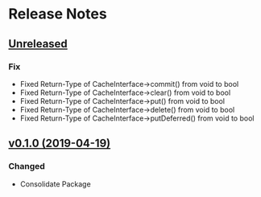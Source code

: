 # Release Notes

## [Unreleased](https://github.com/ixocreate/cache/compare/0.1.0...develop)

### Fix
- Fixed Return-Type of CacheInterface->commit() from void to bool
- Fixed Return-Type of CacheInterface->clear() from void to bool
- Fixed Return-Type of CacheInterface->put() from void to bool
- Fixed Return-Type of CacheInterface->delete() from void to bool
- Fixed Return-Type of CacheInterface->putDeferred() from void to bool

## [v0.1.0 (2019-04-19)](https://github.com/ixocreate/cache/compare/master...0.1.0)

### Changed
- Consolidate Package

